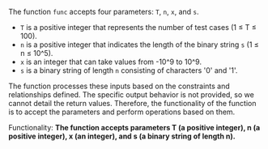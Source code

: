 The function `func` accepts four parameters: `T`, `n`, `x`, and `s`. 

- `T` is a positive integer that represents the number of test cases (1 ≤ T ≤ 100).
- `n` is a positive integer that indicates the length of the binary string `s` (1 ≤ n ≤ 10^5).
- `x` is an integer that can take values from -10^9 to 10^9.
- `s` is a binary string of length `n` consisting of characters '0' and '1'.

The function processes these inputs based on the constraints and relationships defined. The specific output behavior is not provided, so we cannot detail the return values. Therefore, the functionality of the function is to accept the parameters and perform operations based on them.

Functionality: **The function accepts parameters T (a positive integer), n (a positive integer), x (an integer), and s (a binary string of length n).**
